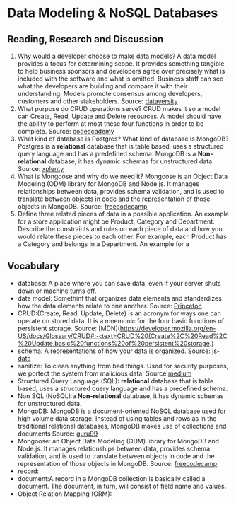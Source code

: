 # Data Modeling & NoSQL Databases

## Reading, Research and Discussion

1. Why would a developer choose to make data models?
 A data model provides a focus for determining scope. It provides something tangible to help business sponsors and developers agree over precisely what is included with the software and what is omitted. Business staff can see what the developers are building and compare it with their understanding. Models promote consensus among developers, customers and other stakeholders.
Source: [dataversity](https://www.dataversity.net/data-models-many-benefits-10/#:~:text=Models%20promote%20consensus%20among%20developers,easier%20to%20maintain%20and%20extend.)
1. What purpose do CRUD operations serve?
  CRUD makes it so a model can Create, Read, Update and Delete resources. A model should have the ability to perform at most these four functions in order to be complete.
  Source: [codeacademy](https://www.codecademy.com/articles/what-is-crud)
1. What kind of database is Postgres? What kind of database is MongoDB?
Postgres is a **relational** database that is table based, uses a structured query language and has a predefined schema.
MongoDB is a **Non-relational** database, it has dynamic schemas for unstructured data.
Source: [xplenty](https://www.xplenty.com/blog/the-sql-vs-nosql-difference/#:~:text=SQL%20databases%20are%20relational%2C%20NoSQL,dynamic%20schemas%20for%20unstructured%20data.&text=SQL%20databases%20are%20table%20based,graph%20or%20wide%2Dcolumn%20stores.)
1. What is Mongoose and why do we need it?
Mongoose is an Object Data Modeling (ODM) library for MongoDB and Node.js. It manages relationships between data, provides schema validation, and is used to translate between objects in code and the representation of those objects in MongoDB.
Source: [freecodecamp](https://www.freecodecamp.org/news/introduction-to-mongoose-for-mongodb-d2a7aa593c57/)
1. Define three related pieces of data in a possible application. An example for a store application might be Product, Category and Department. Describe the constraints and rules on each piece of data and how you would relate these pieces to each other. For example, each Product has a Category and belongs in a Department.
An example for a 

## Vocabulary

* database: A place where you can save data, even if your server shuts down or machine turns off.
* data model: Somethinf that organizes data elements and standardizes how the data elements relate to one another. 
Source: [Princeton](https://cedar.princeton.edu/understanding-data/what-data-model)
* CRUD:(Create, Read, Update, Delete) is an acronym for ways one can operate on stored data. It is a mnemonic for the four basic functions of persistent storage.
Source: [MDN](https://developer.mozilla.org/en-US/docs/Glossary/CRUD#:~:text=CRUD%20(Create%2C%20Read%2C%20Update,basic%20functions%20of%20persistent%20storage.)
* schema: A representations of how your data is organized.
Source: [js-data](https://www.js-data.io/docs/validation#:~:text=A%20Schema%20represents%20how%20your,Strict%20JSONification%20of%20Records)
* sanitize: To clean anything from bad things. Used for security purposes, we portect the system from malicious data.
Source:[medium](https://medium.com/@abderrahman.hamila/what-sanitize-mean-and-why-sanitize-in-code-data-5c68c9f76164#:~:text=2.,it%20means%20the%20same%20thing.)
* Structured Query Language (SQL):  **relational** database that is table based, uses a structured query language and has a predefined schema.
* Non SQL (NoSQL):a **Non-relational** database, it has dynamic schemas for unstructured data.
* MongoDB: MongoDB is a document-oriented NoSQL database used for high volume data storage. Instead of using tables and rows as in the traditional relational databases, MongoDB makes use of collections and documents
Source: [guru99](https://www.guru99.com/what-is-mongodb.html#:~:text=MongoDB%20is%20a%20document%2Doriented,use%20of%20collections%20and%20documents.&text=Collections%20contain%20sets%20of%20documents,equivalent%20of%20relational%20database%20tables.)
* Mongoose: an Object Data Modeling (ODM) library for MongoDB and Node.js. It manages relationships between data, provides schema validation, and is used to translate between objects in code and the representation of those objects in MongoDB.
Source: [freecodecamp](https://www.freecodecamp.org/news/introduction-to-mongoose-for-mongodb-d2a7aa593c57/#:~:text=Mongoose%20is%20an%20Object%20Data,of%20those%20objects%20in%20MongoDB.)
* record: 
* document:A record in a MongoDB collection is basically called a document. The document, in turn, will consist of field name and values.
* Object Relation Mapping (ORM):